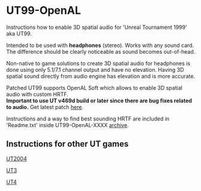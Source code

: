 # UT99-OpenAL
Instructions how to enable 3D spatial audio for 'Unreal Tournament 1999' aka UT99.

Intended to be used with **headphones** (stereo). Works with any sound card.  
The difference should be clearly noticeable as sound becomes out-of-head.

Non-native to game solutions to create 3D spatial audio for headphones is done using only 5.1/7.1 channel output and have no elevation.
Having 3D spatial sound directly from audio engine has elevation and is more accurate.  

Patched UT99 supports OpenAL Soft which allows to enable 3D spatial audio with custom HRTF.  
**Important to use UT v469d build or later since there are bug fixes related to audio.** Get latest patch [here](https://github.com/OldUnreal/UnrealTournamentPatches/releases).


Instructions and a way to find best sounding HRTF are included in 'Readme.txt' inside UT99-OpenAL-XXXX [archive](https://github.com/main-exe/UT99-OpenAL/releases).

## Instructions for other UT games

[UT2004](https://github.com/main-exe/UT2004-OpenAL)

[UT3](https://github.com/main-exe/UT3-OpenAL)

[UT4](https://github.com/main-exe/UT4-OpenAL)
